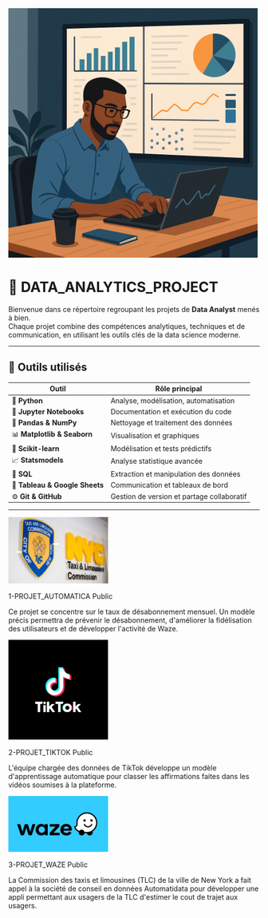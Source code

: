 <img src="ChatGPT Image 8 oct. 2025, 14_49_19.png" alt="banner" width="500">

# 🧠 DATA_ANALYTICS_PROJECT

Bienvenue dans ce répertoire regroupant les projets de **Data Analyst** menés à bien.  
Chaque projet combine des compétences analytiques, techniques et de communication, en utilisant les outils clés de la data science moderne.  

---

## 🧰 Outils utilisés

| Outil | Rôle principal |
|--------|----------------|
| 🐍 **Python** | Analyse, modélisation, automatisation |
| 📒 **Jupyter Notebooks** | Documentation et exécution du code |
| 🧮 **Pandas & NumPy** | Nettoyage et traitement des données |
| 📊 **Matplotlib & Seaborn** | Visualisation et graphiques |
| 🤖 **Scikit-learn** | Modélisation et tests prédictifs |
| 📈 **Statsmodels** | Analyse statistique avancée |
| 💾 **SQL** | Extraction et manipulation des données |
| 🧭 **Tableau & Google Sheets** | Communication et tableaux de bord |
| ⚙️ **Git & GitHub** | Gestion de version et partage collaboratif |

---

<img src="TLC_image.png" alt="banner" width="200">

1-PROJET_AUTOMATICA Public

Ce projet se concentre sur le taux de désabonnement mensuel.
Un modèle précis permettra de prévenir le désabonnement, d'améliorer la fidélisation des utilisateurs et de développer l'activité de Waze.

<img src="TIKTOK_image.png" alt="banner" width="200">

2-PROJET_TIKTOK Public

L'équipe chargée des données de TikTok développe un modèle d'apprentissage automatique pour classer les affirmations faites dans les vidéos soumises à la plateforme.

<img src="WAZE_Image.jpg" alt="banner" width="200">

3-PROJET_WAZE Public

La Commission des taxis et limousines (TLC) de la ville de New York a fait appel à la société de conseil en données Automatidata pour développer une appli permettant aux usagers de la TLC d'estimer le cout de trajet aux usagers.
